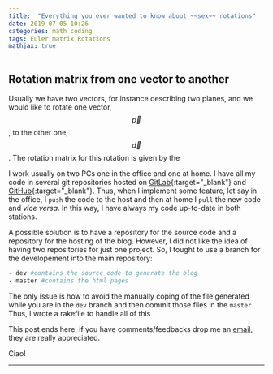 ```yaml
---
title:  "Everything you ever wanted to know about ~~sex~~ rotations"
date: 2019-07-05 10:26
categories: math coding
tags: Euler matrix Rotations
mathjax: true
---
```


## Rotation matrix from one vector to another

Usually we have two vectors, for instance describing two planes, and
we would like to rotate one vector, $$\vec{p}$$, to the other one, $$\vec{d}$$.
The rotation matrix for this rotation is given by the 



I work usually on two PCs one in the ~~office~~ and one at home. 
I have all my code in several git repositories hosted on [GitLab](https://about.gitlab.com/){:target="_blank"} and 
[GitHub](https://github.com/){:target="_blank"}. 
Thus, when I implement some feature, let say in the office, 
I `push` the code to the host and then at 
home I `pull` the new code and *vice versa*.
In this way, I have always my code up-to-date in both stations.

A possible solution is to have a repository for the source code
and a repository for the hosting of the blog. However,
I did not like the idea of having two repositories for just one project.
So, I tought to use a branch for the developement into the main repository:

```bash
- dev #contains the source code to generate the blog
- master #contains the html pages 
```

The only issue is how to avoid the manually coping of the file generated
while you are in the `dev` branch and then commit those files in the `master`.
Thus, I wrote a rakefile to handle all of this

This post ends here, if you have comments/feedbacks drop me an [email](mailto:i.moron.pirate@gmail.com),
they are really appreciated.

Ciao!

---

